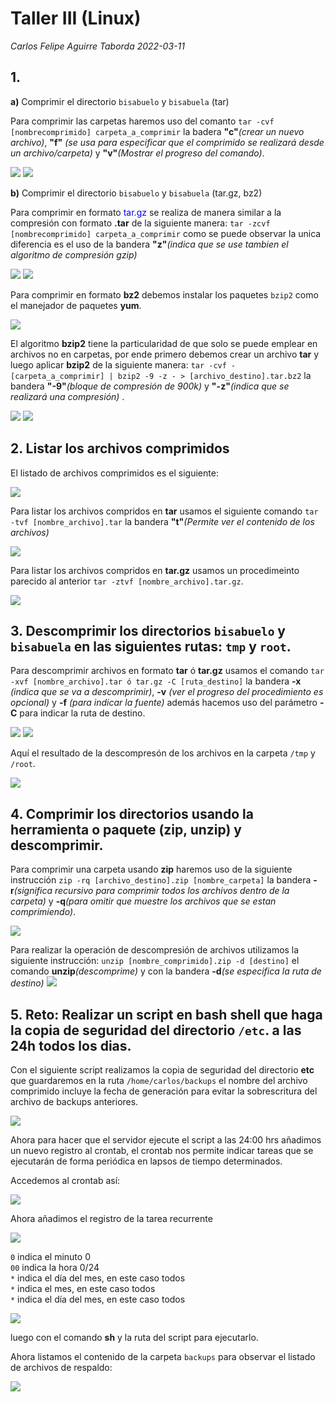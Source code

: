 # Taller III (Linux)
*Carlos Felipe Aguirre Taborda 2022-03-11*

## 1. 
<b>a)</b> Comprimir el directorio `bisabuelo` y `bisabuela` (tar) <br>

Para comprimir las carpetas haremos uso del comanto `tar -cvf [nombrecomprimido] carpeta_a_comprimir` la badera <b>"c"</b>*(crear un nuevo archivo)*, <b>"f"</b> *(se usa para especificar que el comprimido se realizará desde un archivo/carpeta)* y <b>"v"</b>*(Mostrar el progreso del comando)*.

<img src="./img/bisabuela_tar.PNG" />
<img src="./img/bisabuelo_tar.PNG" />


<b>b)</b> Comprimir el directorio `bisabuelo` y `bisabuela` (tar.gz, bz2)

Para comprimir en formato <span style="color:blue">tar.gz</span> se realiza de manera similar a la compresión con formato <b>.tar</b> de la siguiente manera: `tar -zcvf [nombrecomprimido] carpeta_a_comprimir` como se puede observar la unica diferencia es el uso de la bandera <b>"z"</b>*(indica que se use tambien el algoritmo de compresión gzip)*

<img src="./img/bisabuela_targz.PNG" />

<img src="./img/bisabuelo_targz.PNG" />

Para comprimir en formato <b>bz2</b> debemos instalar los paquetes `bzip2` como el manejador de paquetes <b>yum</b>.

<img src="./img/install_bzip2.PNG" />




El algoritmo <b>bzip2</b> tiene la particularidad de que solo se puede emplear en archivos no en carpetas, por ende primero debemos crear un archivo <b>tar</b> y luego aplicar <b>bzip2</b> de la siguiente manera: `tar -cvf - [carpeta_a_comprimir] | bzip2 -9 -z - > [archivo_destino].tar.bz2` la bandera <b>"-9"</b>*(bloque de compresión de 900k)* y <b>"-z"</b>*(indica que se realizará una compresión)* .

<img src="./img/bisabuelo_tar_bz2.PNG" />

<img src="./img/bisabuela_tar_bz2.PNG" />


## 2. Listar los archivos comprimidos

El listado de archivos comprimidos es el siguiente:

<img src="./img/listar_compress_files.PNG" />

Para listar los archivos compridos en <b>tar</b> usamos el siguiente comando `tar -tvf [nombre_archivo].tar` la bandera <b>"t"</b>*(Permite ver el contenido de los archivos)*

<img src="./img/list_tar.PNG" />

Para listar los archivos compridos en <b>tar.gz</b> usamos un procedimeinto parecido al anterior `tar -ztvf [nombre_archivo].tar.gz`.

<img src="./img/list_tar_gz.PNG" />


## 3. Descomprimir los directorios `bisabuelo` y `bisabuela` en las siguientes rutas: `tmp` y `root`.

Para descomprimir archivos en formato <b>tar</b> ó <b>tar.gz</b>  usamos el comando `tar -xvf [nombre_archivo].tar ó tar.gz -C [ruta_destino]` la bandera <b>-x</b> *(indica que se va a descomprimir)*, <b>-v</b> *(ver el progreso del procedimiento es opcional)* y <b>-f</b> *(para indicar la fuente)* además hacemos uso del parámetro <b>-C</b> para indicar la ruta de destino.

<img src="./img/uncompress_tar.PNG" />

<img src="./img/uncompress_targz.PNG" />

Aquí el resultado de la descompresón de los archivos en la carpeta `/tmp` y `/root`.

<img src="./img/list_uncompress.PNG" />


## 4. Comprimir los directorios usando la herramienta o paquete (zip, unzip) y descomprimir.

Para comprimir una carpeta usando <b>zip</b> haremos uso de la siguiente instrucción `zip -rq [archivo_destino].zip [nombre_carpeta]` la bandera <b>-r</b>*(significa recursivo para comprimir todos los archivos dentro de la carpeta)* y <b>-q</b>*(para omitir que muestre los archivos que se estan comprimiendo)*.

<img src="./img/zip_compress.PNG" />

Para realizar la operación de descompresión de archivos utilizamos la siguiente instrucción:
`unzip [nombre_comprimido].zip -d [destino]` el comando <b>unzip</b>*(descomprime)* y con la bandera <b>-d</b>*(se especifica la ruta de destino)*
<img src="./img/unzip.PNG" />


## 5. <b>Reto:</b> Realizar un script en bash shell que haga la copia de seguridad del directorio `/etc`. a las 24h todos los dias.

Con el siguiente script realizamos la copia de seguridad del directorio <b>etc</b> que guardaremos en la ruta `/home/carlos/backups` el nombre del archivo comprimido incluye la fecha de generación para evitar la sobrescritura del archivo de backups anteriores.

<img src="./img/reto_script.png" />

Ahora para hacer que el servidor ejecute el script a las 24:00 hrs añadimos un nuevo registro al crontab, el crontab nos permite indicar tareas que se ejecutarán de forma periódica en lapsos de tiempo determinados.

Accedemos al crontab así: 

<img src="./img/reto_cron1.PNG" />

Ahora añadimos el registro de la tarea recurrente

<img src="./img/reto_cron.PNG" />

`0` indica el minuto 0 <br>
`00` indica la hora 0/24 <br>
`*` indica el día del mes, en este caso todos<br>
`*` indica el mes, en este caso todos<br>
`*` indica el día del mes, en este caso todos<br>

<img src="./img/cron_explain.PNG" />


luego con el comando <b>sh</b> y la ruta del script para ejecutarlo.

Ahora listamos el contenido de la carpeta `backups` para observar el listado de archivos de respaldo:

<img src="./img/list_backups.PNG" />






